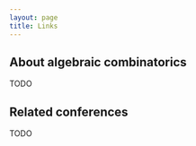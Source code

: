 ```yaml
---
layout: page
title: Links
---
```


## About algebraic combinatorics

TODO

## Related conferences

TODO
